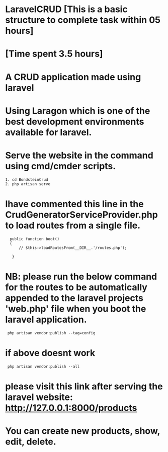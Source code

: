 # LaravelCRUD [This is a basic structure to complete task within 05 hours]
# [Time spent 3.5 hours]
# A CRUD application made using laravel
# Using Laragon which is one of the best development environments available for laravel.
# Serve the website in the command using cmd/cmder scripts. 
    1. cd BondsteinCrud
    2. php artisan serve

# Ihave commented this line in the CrudGeneratorServiceProvider.php to load routes from a single file.
      public function boot()
      {
          // $this->loadRoutesFrom(__DIR__.'/routes.php');
  
       }
       
# NB: please run the below command for the routes to be automatically appended to the laravel projects 'web.php' file when you boot the laravel application.
     php artisan vendor:publish --tag=config 

# if above doesnt work
     php artisan vendor:publish --all

# please visit this link after serving the laravel website: http://127.0.0.1:8000/products
# You can create new products, show, edit, delete.
